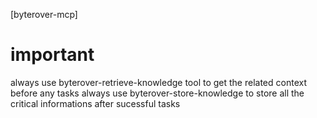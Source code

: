 [byterover-mcp]

# important
always use byterover-retrieve-knowledge tool to get the related context before any tasks
always use byterover-store-knowledge to store all the critical informations after sucessful tasks
